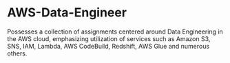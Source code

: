 # AWS-Data-Engineer
Possesses a collection of assignments centered around Data Engineering in the AWS cloud, emphasizing utilization of services such as Amazon S3, SNS, IAM, Lambda, AWS CodeBuild, Redshift, AWS Glue and numerous others.
